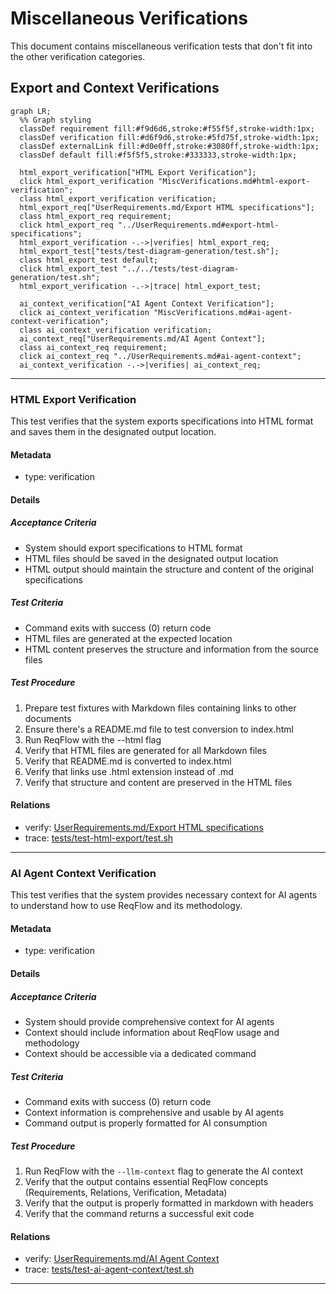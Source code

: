 # Miscellaneous Verifications

This document contains miscellaneous verification tests that don't fit into the other verification categories.

## Export and Context Verifications
```mermaid
graph LR;
  %% Graph styling
  classDef requirement fill:#f9d6d6,stroke:#f55f5f,stroke-width:1px;
  classDef verification fill:#d6f9d6,stroke:#5fd75f,stroke-width:1px;
  classDef externalLink fill:#d0e0ff,stroke:#3080ff,stroke-width:1px;
  classDef default fill:#f5f5f5,stroke:#333333,stroke-width:1px;

  html_export_verification["HTML Export Verification"];
  click html_export_verification "MiscVerifications.md#html-export-verification";
  class html_export_verification verification;
  html_export_req["UserRequirements.md/Export HTML specifications"];
  class html_export_req requirement;
  click html_export_req "../UserRequirements.md#export-html-specifications";
  html_export_verification -.->|verifies| html_export_req;
  html_export_test["tests/test-diagram-generation/test.sh"];
  class html_export_test default;
  click html_export_test "../../tests/test-diagram-generation/test.sh";
  html_export_verification -.->|trace| html_export_test;
  
  ai_context_verification["AI Agent Context Verification"];
  click ai_context_verification "MiscVerifications.md#ai-agent-context-verification";
  class ai_context_verification verification;
  ai_context_req["UserRequirements.md/AI Agent Context"];
  class ai_context_req requirement;
  click ai_context_req "../UserRequirements.md#ai-agent-context";
  ai_context_verification -.->|verifies| ai_context_req;
```

---

### HTML Export Verification

This test verifies that the system exports specifications into HTML format and saves them in the designated output location.

#### Metadata
  * type: verification

#### Details

##### Acceptance Criteria
- System should export specifications to HTML format
- HTML files should be saved in the designated output location
- HTML output should maintain the structure and content of the original specifications

##### Test Criteria
- Command exits with success (0) return code
- HTML files are generated at the expected location
- HTML content preserves the structure and information from the source files

##### Test Procedure
1. Prepare test fixtures with Markdown files containing links to other documents
2. Ensure there's a README.md file to test conversion to index.html
3. Run ReqFlow with the --html flag
4. Verify that HTML files are generated for all Markdown files
5. Verify that README.md is converted to index.html
6. Verify that links use .html extension instead of .md
7. Verify that structure and content are preserved in the HTML files

#### Relations
  * verify: [UserRequirements.md/Export HTML specifications](../UserRequirements.md#export-html-specifications)
  * trace: [tests/test-html-export/test.sh](../../tests/test-html-export/test.sh)

---

### AI Agent Context Verification

This test verifies that the system provides necessary context for AI agents to understand how to use ReqFlow and its methodology.

#### Metadata
  * type: verification

#### Details

##### Acceptance Criteria
- System should provide comprehensive context for AI agents
- Context should include information about ReqFlow usage and methodology
- Context should be accessible via a dedicated command

##### Test Criteria
- Command exits with success (0) return code
- Context information is comprehensive and usable by AI agents
- Command output is properly formatted for AI consumption

##### Test Procedure
1. Run ReqFlow with the `--llm-context` flag to generate the AI context
2. Verify that the output contains essential ReqFlow concepts (Requirements, Relations, Verification, Metadata)
3. Verify that the output is properly formatted in markdown with headers
4. Verify that the command returns a successful exit code

#### Relations
  * verify: [UserRequirements.md/AI Agent Context](../UserRequirements.md#ai-agent-context)
  * trace: [tests/test-ai-agent-context/test.sh](../../tests/test-ai-agent-context/test.sh)

---
